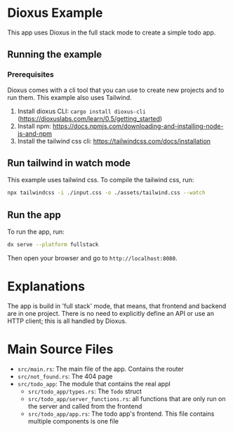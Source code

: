 # Dioxus Example

This app uses Dioxus in the full stack mode to create a simple todo app.

## Running the example

### Prerequisites

Dioxus comes with a cli tool that you can use to create new projects and
to run them. This example also uses Tailwind.

1. Install dioxus CLI: `cargo install dioxus-cli` (https://dioxuslabs.com/learn/0.5/getting_started)
2. Install npm: https://docs.npmjs.com/downloading-and-installing-node-js-and-npm
3. Install the tailwind css cli: https://tailwindcss.com/docs/installation

## Run tailwind in watch mode

This example uses tailwind css. To compile the tailwind css, run:

```sh
npx tailwindcss -i ./input.css -o ./assets/tailwind.css --watch
```

## Run the app

To run the app, run:

```sh
dx serve --platform fullstack
```

Then open your browser and go to `http://localhost:8080`.

# Explanations

The app is build in 'full stack' mode, that means, that frontend and backend
are in one project. There is no need to explicitly define an API or use
an HTTP client; this is all handled by Dioxus.

# Main Source Files

- `src/main.rs`: The main file of the app. Contains the router
- `src/not_found.rs`: The 404 page
- `src/todo_app`: The module that contains the real appl
  - `src/todo_app/types.rs`: The `Todo` struct
  - `src/todo_app/server_functions.rs`: all functions that are only run on the server and called from the frontend
  - `src/todo_app/app.rs`: The todo app's frontend. This file contains multiple components is one file
